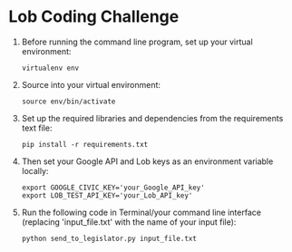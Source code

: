 # Lob Coding Challenge

1.  Before running the command line program, set up your virtual environment:

    ```
    virtualenv env
    ```

2.  Source into your virtual environment:

    ```
    source env/bin/activate
    ```

3.  Set up the required libraries and dependencies from the requirements text file:

    ```
    pip install -r requirements.txt
    ```

4.  Then set your Google API and Lob keys as an environment variable locally:

    ```
    export GOOGLE_CIVIC_KEY='your_Google_API_key'
    export LOB_TEST_API_KEY='your_Lob_API_key'
    ```

5.  Run the following code in Terminal/your command line interface (replacing 'input_file.txt' with the name of your input file):

    ```
    python send_to_legislator.py input_file.txt
    ```
